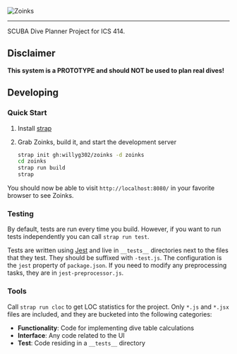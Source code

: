 ![Zoinks](https://raw.github.com/willyg302/zoinks/master/zoinks-logo.png "Zoinks, like hey SCUBA!")

---

SCUBA Dive Planner Project for ICS 414.

## Disclaimer

**This system is a PROTOTYPE and should NOT be used to plan real dives!**

## Developing

### Quick Start

1. Install [strap](https://github.com/willyg302/strap.py)

2. Grab Zoinks, build it, and start the development server

   ```bash
   strap init gh:willyg302/zoinks -d zoinks
   cd zoinks
   strap run build
   strap
   ```

You should now be able to visit `http://localhost:8080/` in your favorite browser to see Zoinks.

### Testing

By default, tests are run every time you build. However, if you want to run tests independently you can call `strap run test`.

Tests are written using [Jest](http://facebook.github.io/jest/) and live in `__tests__` directories next to the files that they test. They should be suffixed with `-test.js`. The configuration is the `jest` property of `package.json`. If you need to modify any preprocessing tasks, they are in `jest-preprocessor.js`.

### Tools

Call `strap run cloc` to get LOC statistics for the project. Only `*.js` and `*.jsx` files are included, and they are bucketed into the following categories:

- **Functionality**: Code for implementing dive table calculations
- **Interface**: Any code related to the UI
- **Test**: Code residing in a `__tests__` directory
